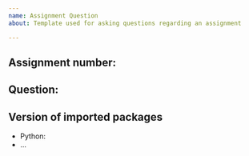 ```yaml
---
name: Assignment Question
about: Template used for asking questions regarding an assignment

---
```


## Assignment number: 

## Question:

## Version of imported packages
* Python: 
* ...
